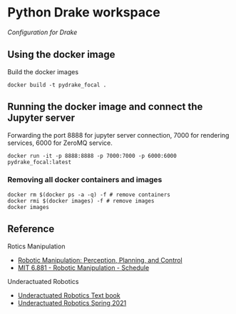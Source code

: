 # Python Drake workspace

*Configuration for Drake*
## Using the docker image
Build the docker images
```
docker build -t pydrake_focal .
```

## Running the docker image and connect the Jupyter server
Forwarding the port 8888 for jupyter server connection, 7000 for rendering services, 6000 for ZeroMQ service.
```
docker run -it -p 8888:8888 -p 7000:7000 -p 6000:6000 pydrake_focal:latest
```

### Removing all docker containers and images
```
docker rm $(docker ps -a -q) -f # remove containers
docker rmi $(docker images) -f # remove images
docker images
```

## Reference

Rotics Manipulation
- [Robotic Manipulation:  Perception, Planning, and Control](http://manipulation.csail.mit.edu/)
- [MIT 6.881 - Robotic Manipulation - Schedule](http://manipulation.csail.mit.edu/Fall2020/schedule.html)

Underactuated Robotics
- [Underactuated Robotics Text book](http://underactuated.mit.edu/intro.html)
- [Underactuated Robotics Spring 2021](http://underactuated.csail.mit.edu/Spring2021/)